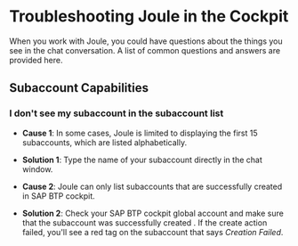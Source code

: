 <!-- loioe2d8e2c0ad914564bd02f8b0d2c526c7 -->

# Troubleshooting Joule in the Cockpit

When you work with Joule, you could have questions about the things you see in the chat conversation. A list of common questions and answers are provided here.



<a name="loioe2d8e2c0ad914564bd02f8b0d2c526c7__section_kc4_tlb_ccc"/>

## Subaccount Capabilities



### I don't see my subaccount in the subaccount list

-   **Cause 1**: In some cases, Joule is limited to displaying the first 15 subaccounts, which are listed alphabetically.
-   **Solution 1**: Type the name of your subaccount directly in the chat window.

-   **Cause 2**: Joule can only list subaccounts that are successfully created in SAP BTP cockpit.
-   **Solution 2**: Check your SAP BTP cockpit global account and make sure that the subaccount was successfully created . If the create action failed, you'll see a red tag on the subaccount that says *Creation Failed*.

